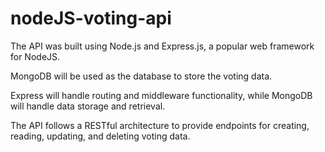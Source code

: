 # nodeJS-voting-api

The API was built using Node.js and Express.js, a popular web framework for NodeJS.

MongoDB will be used as the database to store the voting data.

Express will handle routing and middleware functionality, while MongoDB will handle data storage and retrieval.

The API follows a RESTful architecture to provide endpoints for creating, reading, updating, and deleting voting data.